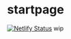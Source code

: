 # startpage
[![Netlify Status](https://api.netlify.com/api/v1/badges/cce32717-5aab-43d6-bd9e-bca6f1fb348f/deploy-status)](https://app.netlify.com/sites/vigilant-brahmagupta-c1d677/deploys)
wip
